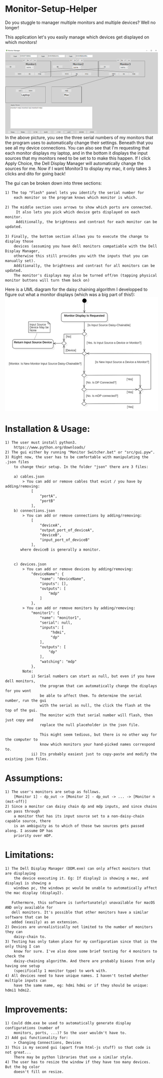 # Monitor-Setup-Helper
Do you stuggle to manager multiple monitors and multiple devices?
Well no longer!

This application let's you easily manage which devices get displayed on which monitors!

![Image of GUI](main_screen.png)
In the above picture, you see the three serial numbers of my monitors that the program uses to automatically change their settings. Beneath that you see all my device connections. You can also see that I'm requesting that each monitor displays my laptop, and in the bottom it displays the input sources that my monitors need to be set to to make this happen. If I click Apply Choice, the Dell Display Manager will automatically change the sources for me. Now if I want Monitor3 to display my mac, it only takes 3 clicks and dito for going back!


The gui can be broken down into three sections:

	1) The top "Flash" panel lets you identify the serial number for
		each monitor so the program knows which monitor is which.

	2) The middle section uses arrows to show which ports are connected.
		 It also lets you pick which device gets displayed on each monitor.
		 Additionally, the brightness and contrast for each monitor can be updated.

	3) Finally, the bottom section allows you to execute the change to display those
		devices (assuming you have dell monitors compatiable with the Dell Display Manager,
		otherwise this still provides you with the inputs that you can manually set).
		Additionally, the brightness and contrast for all monitors can be updated.
		The monitor's displays may also be turned off/on (tapping physical monitor buttons will turn them back on)


Here is a UML diagram for the daisy chaining algorithm I developped to figure out what a monitor displays (which was a big part of this!):
![UML Diagram for Daisy Chaining](DaisyChainingAlgorithm.png)



# Installation & Usage:
	1) The user must install python3.
		https://www.python.org/downloads/
	2) The gui either by running "Monitor Switcher.bat" or "src/gui.pyw".
	3) Right now, the user has to be comfortable with manipulating the .json files
		to change their setup. In the folder "json" there are 3 files:

		a) cables.json
			> You can add or remove cables that exist / you have by adding/removing:
				[
					"portA",
	            	"portB"
	        	],
		b) connections.json
			> You can add or remove connections by adding/removing:
				[
			        "deviceA",
			        "output_port_of_deviceA",
			        "deviceB",
			        "input_port_of_deviceB"
			    ],
		   where deviceB is generally a monitor.


		c) devices.json
			> You can add or remove devices by adding/removing:
				"deviceName": {
			        "name": "deviceName",
			        "inputs": [],
			        "outputs": [
			            "mdp"
			        ]
			    },
			> You can add or remove monitors by adding/removing:
			    "monitor1": {
			        "name": "monitor1",
			        "serial": null,
			        "inputs": [
			             "hdmi",
			             "dp"
			        ],
			        "outputs": [
			            "dp"
			        ],
			        "watching": "mdp"
			    },
			Note:
				i) Serial numbers can start as null, but even if you have dell monitors,
					the program that can automatically change the displays for you wont
					be able to affect them. To determine the serial number, run the gui
					with the serial as null, the click the flash at the top of the gui.
					The monitor with that serial number will flash, then just copy and
					replace the null placeholder in the json file.

					This might seem tedious, but there is no other way for the computer to
					know which monitors your hand-picked names correspond to.
				ii) Its probably easiest just to copy-paste and modify the existing json files.

# Assumptions:
	1) The user's monitors are setup as follows.
		[Monitor 1] - dp_out -> [Monitor 2] - dp_out -> ... -> [Monitor n (mst-off)]
	2) Since a monitor can daisy chain dp and mdp inputs, and since chains can pass through
		a monitor that has its input source set to a non-daisy-chain capable source, there
		is an ambiguity as to which of those two sources gets passed along. I assume DP has
		priority over mDP.

# Limitations:
	1) The Dell Display Manager (DDM.exe) can only affect monitors that are displaying
		the device executing it. Eg: If display2 is showing a mac, and display1 is showing a
		windows pc, the windows pc would be unable to automatically affect the mac display (display2).

	   Futhermore, this software is (unfortunately) unavailable for macOS AND only available for
	   dell monitors. It's possible that other monitors have a similar software that can be
	   added (easily) as an extension.
	2) Devices are unrealistically not limited to the number of monitors they can
		daisy-chain to.
	3) Testing has only taken place for my configuration since that is the only thing I can
	 	know for sure. I've also done some brief testing for 4 monitors to check the
	 	daisy-chaining algorithm. And there are probably biases from only having one setup
	 	(specifically 1 monitor type) to work with.
	4) All devices need to have unique names. I haven't tested whether multiple inputs can
	 	have the same name, eg: hdmi hdmi or if they should be unique: hdmi1 hdmi2.

# Improvements:
	1) Could ddm.exe be used to automatically generate display configurations (number of
		monitors, ports, ...)? So the user wouldn't have to.
	2) Add gui functionality for:
		> Changing Connections, Devices
	3) This is my second gui (apart from html-js stuff) so that code is not great...
		There may be python libraries that use a similar style.
	4) The user has to resize the window if they have too many devices. But the bg color
		doesn't fill on resize.


